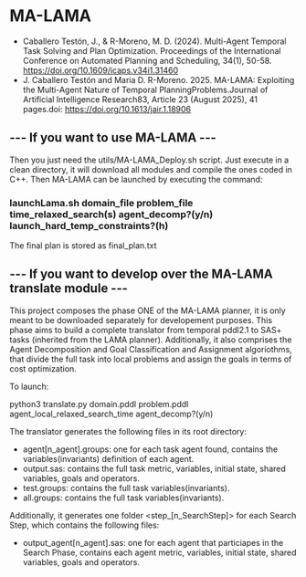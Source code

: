 # MA-LAMA
- Caballero Testón, J., & R-Moreno, M. D. (2024). Multi-Agent Temporal Task Solving and Plan Optimization. Proceedings of the International Conference on Automated Planning and Scheduling, 34(1), 50-58. https://doi.org/10.1609/icaps.v34i1.31460
- J. Caballero Testón and Maria D. R-Moreno. 2025. MA-LAMA: Exploiting the Multi-Agent Nature of Temporal PlanningProblems.Journal of Artificial Intelligence Research83, Article 23 (August 2025), 41 pages.doi: https://doi.org/10.1613/jair.1.18906

## --- If you want to use MA-LAMA ---

Then you just need the utils/MA-LAMA_Deploy.sh script.
Just execute in a clean directory, it will download all modules and compile the ones coded in C++. Then MA-LAMA can be launched by executing the command: 
### launchLama.sh domain_file problem_file time_relaxed_search(s) agent_decomp?(y/n) launch_hard_temp_constraints?(h)

The final plan is stored as final_plan.txt

## --- If you want to develop over the MA-LAMA translate module ---

This project composes the phase ONE of the MA-LAMA planner, it is only meant to be downloaded separately for developement purposes.
This phase aims to build a complete translator from temporal pddl2.1 to SAS+ tasks (inherited from the LAMA planner). Additionally, it also comprises the Agent Decomposition and Goal Classification and Assignment algoriothms, that divide the full task into local problems and assign the goals in terms of cost optimization.

To launch:

python3 translate.py domain.pddl problem.pddl agent_local_relaxed_search_time agent_decomp?(y/n)

The translator generates the following files in its root directory:
  - agent[n_agent].groups: one for each task agent found, contains the variables(invariants) definition of each agent.
  - output.sas: contains the full task metric, variables, initial state, shared variables, goals and operators.
  - test.groups: contains the full task variables(invariants).
  - all.groups: contains the full task variables(invariants).

Additionally, it generates one folder <step_[n_SearchStep]> for each Search Step, which contains the following files:
  - output_agent[n_agent].sas: one for each agent that particiapes in the Search Phase, contains each agent metric, variables, initial state, shared variables, goals and operators.
